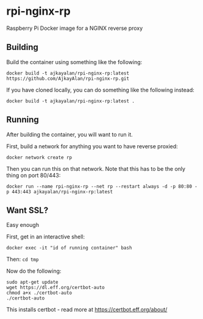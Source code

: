 # rpi-nginx-rp
Raspberry Pi Docker image for a NGINX reverse proxy

## Building
Build the container using something like the following:  

`docker build -t ajkayalan/rpi-nginx-rp:latest https://github.com/AjkayAlan/rpi-nginx-rp.git`  

If you have cloned locally, you can do something like the following instead:  

`docker build -t ajkayalan/rpi-nginx-rp:latest .`  

## Running
After building the container, you will want to run it.

First, build a network for anything you want to have reverse proxied:

`docker network create rp`

Then you can run this on that network. Note that this has to be the only thing on port 80/443:

`docker run --name rpi-nginx-rp --net rp --restart always -d -p 80:80 -p 443:443 ajkayalan/rpi-nginx-rp:latest`

## Want SSL?
Easy enough

First, get in an interactive shell:

`docker exec -it "id of running container" bash`

Then:
`cd tmp`

Now do the following:
```
sudo apt-get update
wget https://dl.eff.org/certbot-auto
chmod a+x ./certbot-auto
./certbot-auto
```
This installs certbot - read more at https://certbot.eff.org/about/



